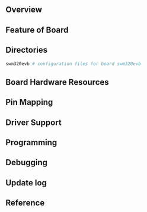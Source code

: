 ## Overview

## Feature of Board

## Directories
```sh
swm320evb # configuration files for board swm320evb
```

## Board Hardware Resources

## Pin Mapping

## Driver Support

## Programming

## Debugging

## Update log

## Reference
